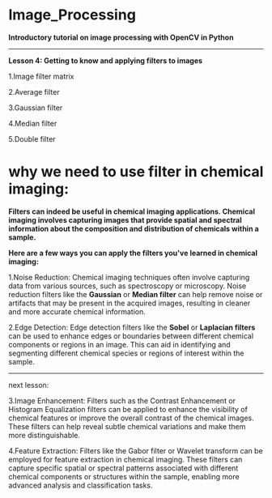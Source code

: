 # Image_Processing

**Introductory tutorial on image processing with OpenCV in Python**

*********************************************************

**Lesson 4: Getting to know and applying filters to images**


1.Image filter matrix

2.Average filter

3.Gaussian filter

4.Median filter

5.Double filter

# why we need to use filter in chemical imaging:

**Filters can indeed be useful in chemical imaging applications. Chemical imaging involves capturing images that provide spatial and spectral information about the composition and distribution of chemicals within a sample.**

**Here are a few ways you can apply the filters you've learned in chemical imaging:**

1.Noise Reduction: Chemical imaging techniques often involve capturing data from various sources, such as spectroscopy or microscopy. Noise reduction filters like the **Gaussian** or **Median filter** can help remove noise or artifacts that may be present in the acquired images, resulting in cleaner and more accurate chemical information.

2.Edge Detection: Edge detection filters like the **Sobel** or **Laplacian filters** can be used to enhance edges or boundaries between different chemical components or regions in an image. This can aid in identifying and segmenting different chemical species or regions of interest within the sample.

*****
next lesson:

3.Image Enhancement: Filters such as the Contrast Enhancement or Histogram Equalization filters can be applied to enhance the visibility of chemical features or improve the overall contrast of the chemical images. These filters can help reveal subtle chemical variations and make them more distinguishable.

4.Feature Extraction: Filters like the Gabor filter or Wavelet transform can be employed for feature extraction in chemical imaging. These filters can capture specific spatial or spectral patterns associated with different chemical components or structures within the sample, enabling more advanced analysis and classification tasks.
